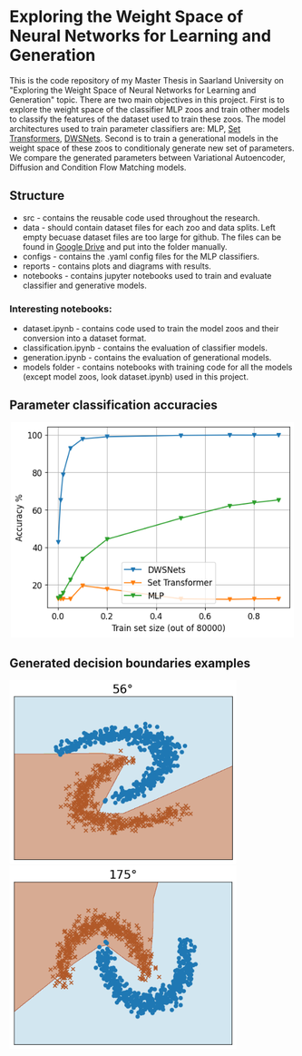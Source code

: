 # Exploring the Weight Space of Neural Networks for Learning and Generation

This is the code repository of my Master Thesis in Saarland University on "Exploring the Weight Space of Neural Networks for Learning and Generation" topic. 
There are two main objectives in this project. 
First is to explore the weight space of the classifier MLP zoos and train other models to classify the features of the dataset used to train these zoos.
The model architectures used to train parameter classifiers are: MLP, [Set Transformers](https://arxiv.org/pdf/1810.00825), [DWSNets](https://arxiv.org/pdf/2301.12780).
Second is to train a generational models in the weight space of these zoos to conditionaly generate new set of parameters.
We compare the generated parameters between Variational Autoencoder, Diffusion and Condition Flow Matching models.

## Structure

* src - contains the reusable code used throughout the research.
* data - should contain dataset files for each zoo and data splits. Left empty becuase dataset files are too large for github. The files can be found in [Google Drive](https://drive.google.com/drive/folders/1ANk3a5drWipgdUFWfBeAfyfN23nSEFXu) and put into the folder manually.
* configs - contains the .yaml config files for the MLP classifiers.
* reports - contains plots and diagrams with results.
* notebooks - contains jupyter notebooks used to train and evaluate classifier and generative models.

### Interesting notebooks:

* dataset.ipynb - contains code used to train the model zoos and their conversion into a dataset format.
* classification.ipynb - contains the evaluation of classifier models.
* generation.ipynb - contains the evaluation of generational models.
* models folder - contains notebooks with training code for all the models (except model zoos, look dataset.ipynb) used in this project.

## Parameter classification accuracies

<p align="center">
  <img src="https://github.com/IDavron/exploring-neural-networks-weight-space/blob/main/reports/big-zoo-classification-accuracy.png" width=500>
</p>

## Generated decision boundaries examples

<img src="https://github.com/IDavron/exploring-neural-networks-weight-space/blob/main/reports/sample-1.png" width=400> <img src="https://github.com/IDavron/exploring-neural-networks-weight-space/blob/main/reports/sample-2.png" width=400>

